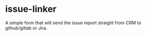 # issue-linker
A simple form that will send the issue report straight from CRM to github/gitlab or Jira.
